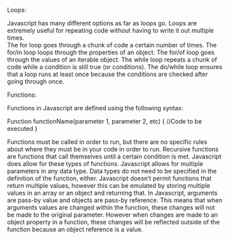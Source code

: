 Loops:

Javascript has many different options as far as loops go. Loops are extremely useful for repeating code without having to write it out multiple times.  
The for loop goes through a chunk of code a certain number of times. 
The for/in loop loops through the properties of an object. The for/of loop goes through the values of an iterable object. 
The while loop repeats a chunk of code while a condition is still true (or conditions). 
The do/while loop ensures that a loop runs at least once because the conditions are checked after going through once. 

Functions:

Functions in Javascript are defined using the following syntax:

Function functionName(parameter 1, parameter 2, etc) {
	//Code to be executed
}

Functions must be called in order to run, but there are no specific rules about where they must be in your code in order to run. 
Recursive functions are functions that call themselves until a certain condition is met. Javascript does allow for these types of functions. 
Javascript allows for multiple parameters in any data type. Data types do not need to be specified in the definition of the function, either. 
Javascript doesn’t permit functions that return multiple values, however this can be emulated by storing multiple values in an array or an object and returning that.
In Javascript, arguments are pass-by value and objects are pass-by reference. This means that when arguments values are changed within the function, these changes will not be made to the original parameter. 
However when changes are made to an object property in a function, these changes will be reflected outside of the function because an object reference is a value.
